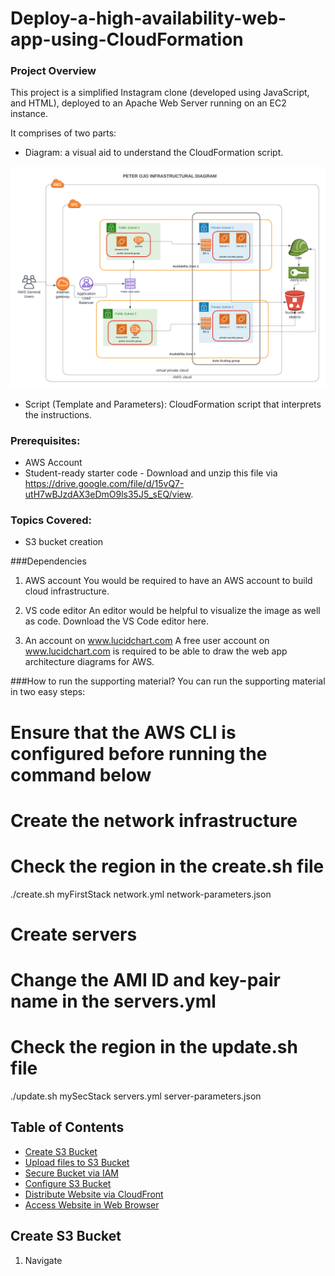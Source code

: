 # Deploy-a-high-availability-web-app-using-CloudFormation

### Project Overview
This project is a simplified Instagram clone (developed using JavaScript, and HTML), deployed to an Apache Web Server running on an EC2 instance.

It comprises of two parts:
- Diagram: a visual aid to understand the CloudFormation script.

<img alt="infrastructural diagram" src="screenshots/INFRASTRUCTURAL DIAGRAM.png">

- Script (Template and Parameters): CloudFormation script that interprets the instructions.


### Prerequisites:
- AWS Account
- Student-ready starter code - Download and unzip this file via https://drive.google.com/file/d/15vQ7-utH7wBJzdAX3eDmO9ls35J5_sEQ/view.

### Topics Covered:
- S3 bucket creation


###Dependencies
1. AWS account
You would be required to have an AWS account to build cloud infrastructure.

2. VS code editor
An editor would be helpful to visualize the image as well as code. Download the VS Code editor here.

3. An account on www.lucidchart.com
A free user account on www.lucidchart.com is required to be able to draw the web app architecture diagrams for AWS.


###How to run the supporting material?
You can run the supporting material in two easy steps:
# Ensure that the AWS CLI is configured before running the command below
# Create the network infrastructure
# Check the region in the create.sh file
./create.sh myFirstStack network.yml network-parameters.json
# Create servers
# Change the AMI ID and key-pair name in the servers.yml
# Check the region in the update.sh file
./update.sh mySecStack servers.yml server-parameters.json

## Table of Contents

- [Create S3 Bucket](#create-s3-bucket) 
- [Upload files to S3 Bucket](#upload-files-to-s3-bucket)
- [Secure Bucket via IAM](#secure-bucket-via-iam)
- [Configure S3 Bucket](#configure-s3-bucket)
- [Distribute Website via CloudFront](#distribute-website-via-cloudfront)
- [Access Website in Web Browser](#access-website-in-web-browser)


## Create S3 Bucket

1. Navigate 
